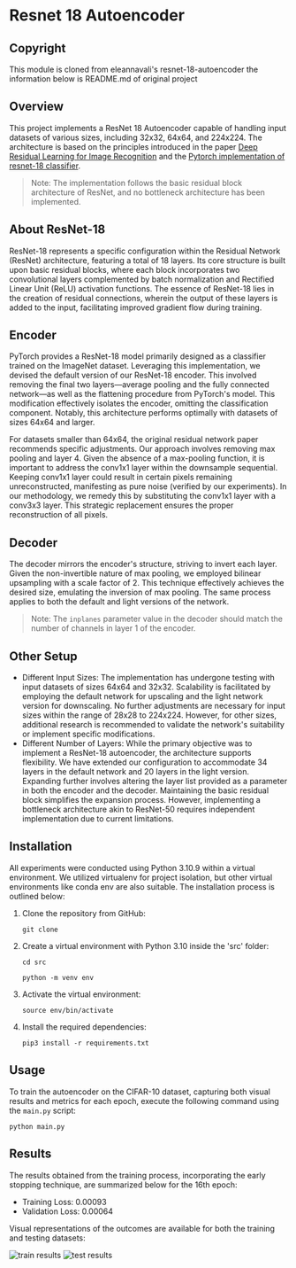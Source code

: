 # Resnet 18 Autoencoder

## Copyright
This module is cloned from eleannavali's resnet-18-autoencoder
the information below is README.md of original project

## Overview
This project implements a ResNet 18 Autoencoder capable of handling input datasets of various sizes, including 32x32, 64x64, and 224x224. The architecture is based on the principles introduced in the paper [Deep Residual Learning for Image Recognition](http://arxiv.org/abs/1512.03385) and the [Pytorch implementation of resnet-18 classifier](https://pytorch.org/vision/main/_modules/torchvision/models/resnet.html#resnet18).

> Note: The implementation follows the basic residual block architecture of ResNet, and no bottleneck architecture has been implemented.

## About ResNet-18

ResNet-18 represents a specific configuration within the Residual Network (ResNet) architecture, featuring a total of 18 layers. Its core structure is built upon basic residual blocks, where each block incorporates two convolutional layers complemented by batch normalization and Rectified Linear Unit (ReLU) activation functions. The essence of ResNet-18 lies in the creation of residual connections, wherein the output of these layers is added to the input, facilitating improved gradient flow during training.

## Encoder

PyTorch provides a ResNet-18 model primarily designed as a classifier trained on the ImageNet dataset. Leveraging this implementation, we devised the default version of our ResNet-18 encoder. This involved removing the final two layers—average pooling and the fully connected network—as well as the flattening procedure from PyTorch's model. This modification effectively isolates the encoder, omitting the classification component. Notably, this architecture performs optimally with datasets of sizes 64x64 and larger.

For datasets smaller than 64x64, the original residual network paper recommends specific adjustments. Our approach involves removing max pooling and layer 4. Given the absence of a max-pooling function, it is important to address the conv1x1 layer within the downsample sequential. Keeping conv1x1 layer could result in certain pixels remaining unreconstructed, manifesting as pure noise (verified by our experiments). In our methodology, we remedy this by substituting the conv1x1 layer with a conv3x3 layer. This strategic replacement ensures the proper reconstruction of all pixels.

## Decoder
The decoder mirrors the encoder's structure, striving to invert each layer. Given the non-invertible nature of max pooling, we employed bilinear upsampling with a scale factor of 2. This technique effectively achieves the desired size, emulating the inversion of max pooling. The same process applies to both the default and light versions of the network.

> Note: The `inplanes` parameter value in the decoder should match the number of channels in layer 1 of the encoder.

## Other Setup

- Different Input Sizes:
The implementation has undergone testing with input datasets of sizes 64x64 and 32x32. Scalability is facilitated by employing the default network for upscaling and the light network version for downscaling. No further adjustments are necessary for input sizes within the range of 28x28 to 224x224. However, for other sizes, additional research is recommended to validate the network's suitability or implement specific modifications.
- Different Number of Layers:
While the primary objective was to implement a ResNet-18 autoencoder, the architecture supports flexibility. We have extended our configuration to accommodate 34 layers in the default network and 20 layers in the light version. Expanding further involves altering the layer list provided as a parameter in both the encoder and the decoder. Maintaining the basic residual block simplifies the expansion process. However, implementing a bottleneck architecture akin to ResNet-50 requires independent implementation due to current limitations.

## Installation
All experiments were conducted using Python 3.10.9 within a virtual environment. We utilized virtualenv for project isolation, but other virtual environments like conda env are also suitable. The installation process is outlined below:
1. Clone the repository from GitHub:

    `git clone`

2. Create a virtual environment with Python 3.10 inside the 'src' folder:

    `cd src`
    
    `python -m venv env`

3. Activate the virtual environment:

    `source env/bin/activate`

4. Install the required dependencies:

    `pip3 install -r requirements.txt`


## Usage
To train the autoencoder on the CIFAR-10 dataset, capturing both visual results and metrics for each epoch, execute the following command using the `main.py` script:

    python main.py

## Results
The results obtained from the training process, incorporating the early stopping technique, are summarized below for the 16th epoch:

- Training Loss: 0.00093
- Validation Loss: 0.00064

Visual representations of the outcomes are available for both the training and testing datasets:

![train results](https://github.com/eleannavali/resnet-18-autoencoder/blob/main/img/16_epoch_from_train_dataset.png)
![test results](https://github.com/eleannavali/resnet-18-autoencoder/blob/main/img/16_epoch_from_test_dataset.png)



